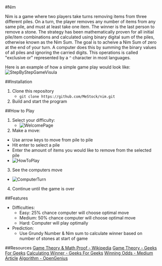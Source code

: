 #Nim

Nim is a game where two players take turns removing items from three different piles. On a turn, the player removes any number of items from any same pile, and must at least take one item. The winner is the last person to remove a stone. 
The strategy has been mathematically proven for all initial pile/item combinations and calculated using binary digital sum of the piles, otherwise known as the Nim Sum. The goal is to acheive a Nim Sum of zero at the end of your turn.
A computer does this by summing the binary values of all piles and ignoring the carried digits. This operations is called "exclusive or" represented by a ```^``` character in most languages.

Here is an example of how a simple game play would look like:
![StepByStepGameVisula](https://www.google.com/url?sa=i&source=images&cd=&ved=2ahUKEwi7-JqN4tPlAhUS7J4KHXZJDdYQjRx6BAgBEAQ&url=https%3A%2F%2Fplus.maths.org%2Fcontent%2Fplay-win-nim&psig=AOvVaw185vr3NLUyRCVZTmlOCjMb&ust=1573067195379836 "Step by step game visual")

##Installation

1. Clone this repository
    * ```git clone https://github.com/MeStock/nim.git```
2. Build and start the program

##How to Play

1. Select your difficulty:
    * ![WelcomePage](WelcomePage.png "Game Welcome Page")
2. Make a move:
 * Use arrow keys to move from pile to pile
 * Hit enter to select a pile
 * Enter the amount of items you would like to remove from the selected pile
 * ![HowToPlay](MakeAMove.png "How To Play")
3. See the computers move
 * ![ComputerTurn](ComputerTurn.png "See Computers Moves")
4. Continue until the game is over

##Features

* Difficulties:
    * Easy: 25% chance computer will choose optimal move
    * Medium: 50% chance computer will choose optimal move
    * Hard: Computer will play optimally
* Prediction:
    * Use Grundy Number & Nim sum to calculate winner based on number of stones at start of game

##Resources
[Game Theory & Math Proof - Wikipedia](https://en.wikipedia.org/wiki/Nim)
[Game Theory - Geeks For Geeks](https://www.geeksforgeeks.org/combinatorial-game-theory-set-2-game-nim/)
[Calculating Winner - Geeks For Geeks](https://www.geeksforgeeks.org/find-winner-nim-game/)
[Winning Odds - Medium Article](https://medium.com/100-days-of-algorithms/day-90-simple-nim-ai-864b2fdf9e8a)
[Algorithm - OpenGenius](https://iq.opengenus.org/game-of-nim/)
